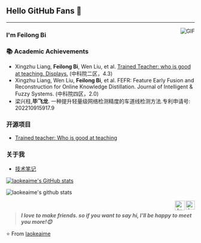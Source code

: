 ## Hello GitHub Fans 👋

---
<img align="right" alt="GIF" src="https://raw.githubusercontent.com/JoeyBling/JoeyBling/master/pic/pusheencode.gif" />

### I'm Feilong Bi


### 📚 Academic Achievements
- Xingzhu Liang, **Feilong Bi**, Wen Liu, et al. [Trained Teacher: who is good at teaching. Displays.](https://www.sciencedirect.com/science/article/abs/pii/S0141938223001762) (中科院二区，4.3)
- Xingzhu Liang, Wen Liu, **Feilong Bi**, et al. FEFR: Feature Early Fusion and Reconstruction for Online Knowledge Distillation.
Journal of Intelligent & Fuzzy Systems. (中科院四区，2.0)
- 梁兴柱,**毕飞龙**. 一种提升轻量级网络检测精度的车道线检测方法.专利申请号: 202210915917.9

   
### 开源项目
- [Trained teacher: Who is good at teaching](https://github.com/JSJ515-Group/Trained_teacher)


### 关于我
- [技术笔记](https://laokeaime.github.io/)

[![laokeaime's GitHub stats](https://github-readme-stats.vercel.app/api?username=laokeaime)](https://github.com/anuraghazra/github-readme-stats)


![laokeaime's github stats](https://github-readme-stats.vercel.app/api/?username=laokeaime&show_icons=true&title_color=fff&icon_color=79ff97&text_color=9f9f9f&bg_color=151515)
<br>

  <a href="https://github.com/laokeaime/github-readme-stats">
    <img align="right" alt="Jugal Bhatt | Linkedin" width="24px" src="https://github.com/TheDudeThatCode/TheDudeThatCode/blob/master/Assets/Linkedin.svg" />
  </a>
  <a href="https://github.com/laokeaime/github-readme-stats">
    <img align="right" alt="Jugal Bhatt | Gmail" width="26px" src="https://github.com/TheDudeThatCode/TheDudeThatCode/blob/master/Assets/Gmail.svg" />
  </a>
  
<br>

> ***I love to make friends. so if you want to say hi, I'll be happy to meet you more!😊***

⭐️ From [laokeaime](https://github.com/laokeaime)
